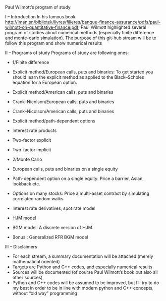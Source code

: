 Paul Wilmott’s program of study

I – Introduction
In his famous book http://iman.sn/bibliotek/livres/filieres/banque-finance-assurance/pdfs/paul-wilmott-on-quantitative-finance.pdf, Paul Wilmott highlighted several program of studies about numerical methods (especially finite difference and monte-carlo simulation). The purpose of this git-hub stream will be to follow this program and show numerical results

II – Programs of study
Programs of study are following ones:

-	1/Finite difference
   - Explicit method/European calls, puts and binaries: To get started you should learn the explicit method as applied to the Black–Scholes equation for a European option.  
   - Explicit method/American calls, puts and binaries  
   - Crank–Nicolson/European calls, puts and binaries
   - Crank–Nicolson/American calls, puts and binaries
   - Explicit method/path-dependent options 
   - Interest rate products
   - Two-factor explicit
   - Two-factor implicit
   
-	2/Monte Carlo
- European calls, puts and binaries on a single equity
- Path-dependent option on a single equity: Price a barrier, Asian, lookback etc.
- Options on many stocks: Price a multi-asset contract by simulating correlated random walks
- Interest rate derivatives, spot rate model
- HJM model
- BGM model: A discrete version of HJM.
- Bonus : Generalized RFR BGM model

III – Disclaimers
-	For each stream, a summary documentation will be attached (merely mathematical oriented)
-	Targets are Python and C++ codes, and especially numerical results
-	Sources will be documented (of course Paul Wilmott’s book but also all other sources)
-	Python and C++ codes will be assumed to be improved, but I’ll try to do my best in order to be in line with modern python and C++ concepts, without “old way” programming
